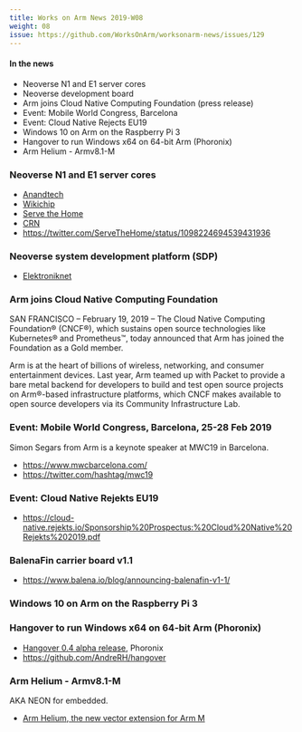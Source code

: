 ```yaml
---
title: Works on Arm News 2019-W08
weight: 08
issue: https://github.com/WorksOnArm/worksonarm-news/issues/129
---
```


#### In the news

* Neoverse N1 and E1 server cores
* Neoverse development board
* Arm joins Cloud Native Computing Foundation (press release)
* Event: Mobile World Congress, Barcelona
* Event: Cloud Native Rejects EU19
* Windows 10 on Arm on the Raspberry Pi 3
* Hangover to run Windows x64 on 64-bit Arm (Phoronix)
* Arm Helium - Armv8.1-M

### Neoverse N1 and E1 server cores

* [Anandtech](https://www.anandtech.com/show/13959/arm-announces-neoverse-n1-platform)
* [Wikichip](https://fuse.wikichip.org/news/2075/arm-launches-new-neoverse-n1-and-e1-server-cores/)
* [Serve the Home](https://www.servethehome.com/arm-neoverse-n-e-tech-day/)
* [CRN](https://www.crn.com/arm-takes-on-intel-with-neoverse-platforms-for-edge-cloud-and-5g)
* https://twitter.com/ServeTheHome/status/1098224694539431936

### Neoverse system development platform (SDP)

* [Elektroniknet](https://www.elektroniknet.de/international/for-cloud-and-infrastructure-this-is-arms-neoverse-universe-162546-Seite-5.html)

### Arm joins Cloud Native Computing Foundation

SAN FRANCISCO – February 19, 2019 – The Cloud Native Computing Foundation® 
(CNCF®), which sustains open source technologies like Kubernetes® and 
Prometheus™, today announced that Arm has joined the Foundation as a Gold 
member.
    
Arm is at the heart of billions of wireless, networking, and consumer 
entertainment devices. Last year, Arm teamed up with Packet to provide a 
bare metal backend for developers to build and test open source projects on 
Arm®-based infrastructure platforms, which CNCF makes available to open 
source developers via its Community Infrastructure Lab.

### Event: Mobile World Congress, Barcelona, 25-28 Feb 2019

Simon Segars from Arm is a keynote speaker at MWC19
in Barcelona.

* https://www.mwcbarcelona.com/
* https://twitter.com/hashtag/mwc19

### Event: Cloud Native Rejekts EU19

* https://cloud-native.rejekts.io/Sponsorship%20Prospectus:%20Cloud%20Native%20Rejekts%202019.pdf

### BalenaFin carrier board v1.1

* https://www.balena.io/blog/announcing-balenafin-v1-1/

### Windows 10 on Arm on the Raspberry Pi 3

### Hangover to run Windows x64 on 64-bit Arm (Phoronix)

* [Hangover 0.4 alpha release](https://www.phoronix.com/scan.php?page=news_item&px=Hangover-0.4-Alpha-Released), Phoronix
* https://github.com/AndreRH/hangover

### Arm Helium - Armv8.1-M

AKA NEON for embedded.

* [Arm Helium, the new vector extension for Arm M](https://community.arm.com/processors/b/blog/posts/arm-helium-the-new-vector-extension-for-arm-m-profile-architecture)
    
